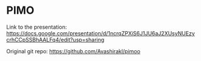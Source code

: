 # PIMO
Link to the presentation:
https://docs.google.com/presentation/d/1ncrqZPXiS6J1JU6aJ2XUsyNUEzycrhCCpSSBhAALFq4/edit?usp=sharing

Original git repo: https://github.com/Avashirakl/pimoo
